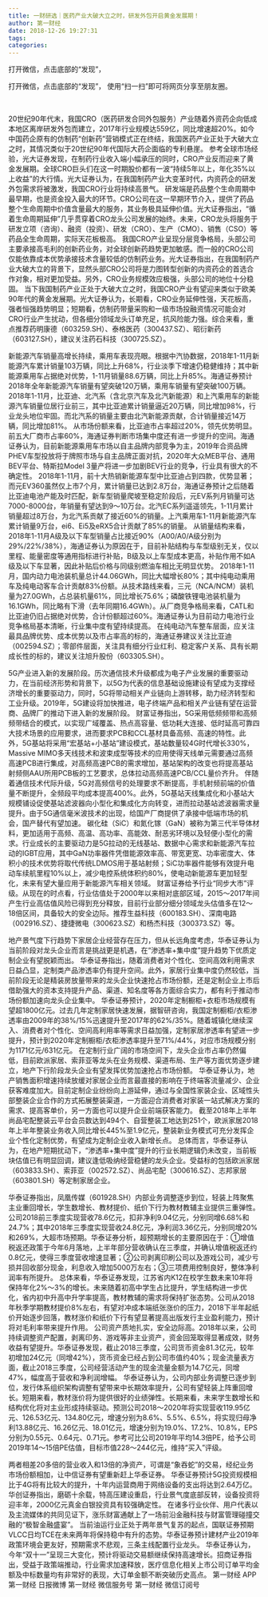 ```yaml
---
title: 一财研选｜医药产业大破大立之时，研发外包开启黄金发展期！
author: 第一财经
date: 2018-12-26 19:27:31
tags: 
categories: 
---
```

打开微信，点击底部的“发现”，
<!-- more -->
打开微信，点击底部的“发现”，
使用“扫一扫”即可将网页分享至朋友圈。


 

20世纪90年代末，我国CRO（医药研发合同外包服务）产业随着外资药企向低成本地区离岸研发外包而建立，2017年行业规模达559亿，同比增速超20%。如今中国药企原有的仿制药“创新药”营销模式正在终结，我国医药产业正处于大破大立之时，其情况类似于20世纪90年代国际大药企面临的专利悬崖。
参考全球市场经验，光大证券发现，在制药行业收入端小幅承压的同时，CRO产业反而迎来了黄金发展期。全球CRO巨头们在这一时期股价都有一波“持续5年以上，年化35%以上收益”的大行情。光大证券认为，在我国制药产业大变革时代，内资药企的研发外包需求将被激发，我国CRO行业将持续高景气。
研发端是药品整个生命周期中最早期，也是资金投入最大的环节。CRO公司在这一早期环节介入，提供了药品整个生命周期中价值含量最大的服务，其业务极具延伸价值。光大证券指出，“循着生命周期延伸”几乎贯穿着CRO龙头公司发展的始终。未来，CRO龙头将服务于研发立项（咨询）、融资（投资）、研发（CRO）、生产（CMO）、销售（CSO）等药品全生命周期，实际天花板极高。
我国CRO产业呈现分层竞争格局，头部公司主要承接高毛利的创新药业务，对全球创新药趋势更加敏感。而一般的CRO公司仅能依靠成本优势承接技术含量较低的仿制药业务。光大证券指出，在我国制药产业大破大立的背景下，显然头部CRO公司将是力图转型创新的内资药企的首选合作对象，相对更加受益。另外，CRO业务规模效应极强，头部公司的地位十分稳固。
当下我国制药产业正处于大破大立之时，我国CRO产业有望迎来类似于欧美90年代的黄金发展期。光大证券认为，长期看，CRO业务延伸性强，天花板高，强者恒强趋势明显；短期看，仿制药带量采购和一级市场投融资情况可能会对CRO行业产生扰动，但各细分领域龙头订单充足，抗风险能力强。综合来看，重点推荐药明康德（603259.SH）、泰格医药（300437.SZ）、昭衍新药（603127.SH），建议关注药石科技（300725.SZ）。

新能源汽车销量高增长持续，乘用车表现亮眼。根据中汽协数据，2018年1-11月新能源汽车累计销量103万辆，同比上升68%，行业淡季下增速仍稳健维持；其中新能源乘用车占据绝对优势，1-11月销量88.6万辆，同比上升85%。海通证券预计2018年全年新能源汽车销量有望突破120万辆，乘用车销量有望突破100万辆。
2018年1-11月，比亚迪、北汽系（含北京汽车及北汽新能源）和上汽乘用车的新能源汽车销量位居行业前三，其中比亚迪累计销量逼近20万辆，同比增加98%，行业龙头地位牢固。而北汽系的销量主要由北汽新能源贡献，合计销量接近14万辆，同比增加81%。
从市场份额来看，比亚迪市占率超过20%，领先优势明显。前五大厂商市占率60%，海通证券判断市场集中度还有进一步提升的空间。海通证券认为，目前新能源乘用车市场以自主品牌内部竞争为主，2019年合资品牌PHEV车型投放将于牌照市场与自主品牌正面对抗，2020年大众MEB平台、通用BEV平台、特斯拉Model 3量产将进一步加剧BEV行业的竞争，行业具有很大的不确定性。
2018年1-11月，前十大热销新能源车型中比亚迪占到四款，优势显著；而元EV360虽然仅上市7个月，累计销量已达到2.8万台，海通证券预计之后随着比亚迪电池产能及时匹配，新车型销量爬坡至稳定阶段后，元EV系列月销量可达7000-8000台，年销量有望达到9～10万台。北汽EC系列遥遥领先，1-11月累计销量超过8万台，为北汽系贡献了接近60%的销量。上汽乘用车1-11月新能源汽车累计销量9万台，ei6、Ei5及eRX5合计贡献了85%的销量。
从销量结构来看，2018年1-11月A级及以下车型销量占比接近90%（A00/A0/A级分别为29%/22%/38%），海通证券认为原因在于，目前补贴结构与车型级别无关，仅以里程、能量密度等通用指标进行补贴，B级及以上车型成本更高，补贴作用不如A级及以下车显著，因此补贴后价格与同级别燃油车相比无明显优势。
2018年1-11月，国内动力电池装机量总计44.06GWh，同比大幅增长80%；其中纯电动乘用车及纯电动客车合计贡献83%份额。从技术路线来看，三元（NCA/NCM）装机量为27.0GWh，占总装机量61%，同比增长75.6%；磷酸铁锂电池装机量为16.1GWh，同比略有下滑（去年同期16.4GWh）。从厂商竞争格局来看，CATL和比亚迪仍旧占据绝对优势，合计份额超过60%。海通证券认为目前动力电池行业竞争格局基本清晰，行业集中度有望持续提高。
在纯电动汽车整车层面，应关注最具品牌优势、成本优势以及市占率高的标的，海通证券建议关注比亚迪（002594.SZ）；零部件层面，关注具有细分行业红利、稳定客户关系、具有长期成长性的标的，建议关注旭升股份（603305.SH）。

5G产业进入新的发展阶段。历次通信技术升级都成为电子产业发展的重要驱动力，在当前经济形势和背景下，以5G为代表的信息基础设施建设有望成为支撑经济增长的重要驱动力，同时，5G将带动相关产业链向上游转移，助力经济转型和工业升级。2019年，5G建设将加快推进，电子终端产品和相关产业链有望在运营商、品牌厂的推动下进入新的发展阶段。
财富证券指出，5G采用低频频带和高频频带结合的模式，以实现广域覆盖、热点高容量、低功耗大连接、低时延高可靠四大技术场景的应用要求，进而要求PCB和CCL基材具备高频、高速的特性。此外，5G基站将采用“宏基站+小基站”建设模式，基站数量较4G时代增长330%，Massive MIMO多天线技术和波束成型等技术的应用使得天线单元需要通过高频高速PCB进行集成，对高频高速PCB的需求增加，基站架构的改变也将提高基站射频侧AAU所用PCB板的工艺要求，总体拉动高频高速PCB/CCL量价齐升。
伴随着通信技术代际升级，5G对高频信号的处理要求不断提高，手机射频前端的价值量不断提升，全频段平均成本提高400%。此外，5G基站天线集成化和小基站大规模铺设促使基站滤波器向小型化和集成化方向转变，进而拉动基站滤波器需求量提升。由于5G通信毫米波技术的出现，给国产厂商提供了承接中低端市场的机会，国产替代有望加速。
碳化硅（SiC）和氮化镓（GaN）被称为第三代半导体材料，更加适用于高频、高温、高功率、高能效、耐恶劣环境以及轻便小型化的需求。行业成长的主要驱动力是5G拉动的无线基站、数据中心需求和新能源汽车拉动的IGBT应用，其中GaN功率器件凭借能源效率高、带宽更宽、功率密度大、体积小的技术优势将取代传统LDMOS用于基站射频；SiC功率器件能够有效提升电动车续航里程10%以上，减少电控系统体积约80%，使电动新能源车更加轻型化，未来有望大量应用于新能源汽车相关领域。
财富证券给予行业“同步大市”评级。从现在的时点看，行业估值处于2000年以来相对底部区域，2015～2017年间产生行业高估值风险已得到充分释放，目前行业部分细分领域龙头估值多在12～18倍区间，具备较大的安全边际。推荐生益科技（600183.SH）、深南电路（002916.SZ）、捷捷微电（300623.SZ）和杨杰科技（300373.SZ）等。

地产景气度下行趋势下家居企业经营存在压力，但从长远角度考虑，华泰证券认为当前阶段对龙头企业而言是挑战更是机遇，在“渗透率+集中度”提升趋势下优质定制企业有望脱颖而出。
华泰证券指出，随着消费者对个性化、空间高效利用需求日益凸显，定制类产品渗透率仍有提升空间。此外，家居行业集中度仍然较低，当前阶段无论是精装房放量带来的龙头企业快速抢占市场份额，还是定制企业上市后借助强大的资本支持提升产品、渠道、知名度等各方面综合实力，都有利于推动市场份额加速向龙头企业集中。
华泰证券预计，2020年定制橱柜+衣柜市场规模有望超1800亿元。过去几年定制家居快速发展，据智研咨询，我国定制橱柜/衣柜渗透率由2009年的38%/15%迅速提升至2017年的62%/35%。随着城镇化继续深入、消费者对个性化、空间高利用率等需求日益加强，定制家居渗透率有望进一步提升，预计到2020年定制橱柜/衣柜渗透率提升至71%/44%，对应市场规模分别为1171亿元/631亿元。
在定制行业广阔的市场空间下，龙头企业市占率仍然偏低，目前欧派家居、索菲亚等龙头在业务规模、渠道布局、生产等方面优势逐步建立，地产下行阶段龙头企业有望发挥优势加速抢占市场份额。
华泰证券认为，地产销售面积增速持续放缓对家居企业而言最直接的影响在于终端客流量减少、企业获客难度加大。目前定制企业纷纷向上游延伸，通过与全国性家装企业、区域性头部整装企业合作的方式拓展整装渠道，一方面迎合消费者对家装一站式解决方案的需求、提高客单价，另一方面也可以提升企业前端获客能力。
截至2018年上半年尚品宅配整装云平台会员数达到494个、自营整装工地达到251个，欧派家居2018年上半年整装业务收入同比增长445%至1.9亿元，整装新业务模式可充分发挥企业个性化定制优势，有望成为定制企业收入新增长点。
总体而言，华泰证券认为，在地产短期扰动下，“渗透率+集中度”提升的行业长期逻辑仍未改变，当前板块估值已有明显回调，建议逢低吸纳经营稳健的龙头企业。受益标的包括欧派家居（603833.SH）、索菲亚（002572.SZ）、尚品宅配（300616.SZ）、志邦家居（603801.SH）等定制家居企业。

华泰证券指出，凤凰传媒（601928.SH）内部业务调整逐步到位，轻装上阵聚焦主业重回增长，学生数增长、教材提价、纸价下行为教材教辅主业提供三重弹性。
公司2018前三季度实现营收78.6亿元，扣非净利9.04亿元，分别同增6.68%和24.7%；其中2018年三季度实现营收24.8亿元，净利润3.36亿元，分别同增20%和269%，大超市场预期。华泰证券分析，超预期增长的主要原因在于：①增值税返还政策于今年6月落地，上半年部分营收确认在三季度，并确认增值税返还约0.8亿元，使得三季度营收增速显著；②公司剥离印刷公司以及游戏公司，减少亏损并回收部分现金，利息收入增加5000万左右；③三项费用控制良好，整体净利润率有所提升。
总体来看，华泰证券发现，江苏省内K12在校学生数未来10年将保持年化2%～3%的增长。未来随着初高中学生占比提升，学生结构进一步优化，省内初中升高中升学率提高，教材教辅的需求将保持扩张态势。公司从2018年秋季学期教材提价8%左右，有望对冲成本端纸张涨价的压力，2018下半年起纸价开始逐步回落，教材涨价和纸价下行有望显著提高出版发行主业盈利能力，预计将对毛利率带来提升作用。
公司资产质地扎实，安全边际高。2018年以来，公司持续调整资产配置，剥离印务、游戏等非主业资产，资金回笼取得显著成效，财务收益有望提升。华泰证券发现，截止2018三季度，公司货币资金81.3亿元，较年初增加24亿元（同增42%），货币资金已经占到公司市值约40%；现金流量表方面，截止2018三季度，公司经营活动产生的现金流量金额为14.7亿元，同增47%，幅度高于营收和净利润增幅。
华泰证券认为，公司内部业务调整已逐步到位，发行体系组织架构调整有望带来中长期效率提升，公司有望轻装上阵重回增长。短期来看，教材涨价将为提供很好的业绩弹性。长期来看，未来学生数增长和结构优化将对主业形成持续驱动。预测公司2018～2020年将实现营收119.95亿元、126.53亿元、134.80亿元，增速分别为8.6%、5.5%、6.5%，将实现归母净利13.88亿元、16.26亿元、18.01亿元，增速分别为19.0%、17.2%、10.8%，EPS分别为0.55元、0.64元、0.71元。参考可比公司2019年平均14.3倍PE，给予公司2019年14～15倍PE估值，目标市值228～244亿元，维持“买入”评级。
 
 
 
两者相差20多倍的营业收入和13倍的净资产，可谓是“象吞蛇”的交易，经纪业务市场份额相加，让中信证券有望重新赶上华泰证券。
华泰证券预计5G投资规模相比于4G将有比较大的提升，十年内运营商用于网络设备的支出将达到2.64万亿。华创证券指出，磨砺十余载，特高压建设重启，行业景气度底部反转，设备投资将迎丰年，2000亿元真金白银投资具有较强确定性。
在诸多行业伙伴、用户代表以及主流媒体的共同见证下，涨乐财富通献上了一场前沿金融科技与财富管理碰撞交融的“极智金融盛宴”。
当前油运行业正处于两年景气复苏的起点，国联证券预期VLCC日均TCE在未来两年将保持稳中有升的态势。华泰证券预计建材产业2019年政策环境会更友好，预期需求不悲观，三条主线配置行业龙头。
华泰证券认为，今年“双十一”呈现三大变化，预计将驱动交易额继续保持高速增长。招商证券指出，受益于政策端推动，行业需求加速释放，医疗信息化相关上市公司订单平均金额及中标数量均有非常好的表现，大订单金额不断突破历史高点。
第一财经
APP
第一财经
日报微博
第一财经
微信服务号
第一财经
微信订阅号

